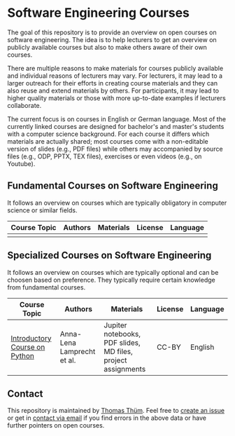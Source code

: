 # Software Engineering Courses

The goal of this repository is to provide an overview on open courses on software engineering. The idea is to help lecturers to get an overview on publicly available courses but also to make others aware of their own courses.

There are multiple reasons to make materials for courses publicly available and individual reasons of lecturers may vary. For lecturers, it may lead to a larger outreach for their efforts in creating course materials and they can also reuse and extend materials by others. For participants, it may lead to higher quality materials or those with more up-to-date examples if lecturers collaborate.

The current focus is on courses in English or German language. Most of the currently linked courses are designed for bachelor's and master's students with a computer science background. For each course it differs which materials are actually shared; most courses come with a non-editable version of slides (e.g., PDF files) while others may accompanied by source files (e.g., ODP, PPTX, TEX files), exercises or even videos (e.g., on Youtube).

## Fundamental Courses on Software Engineering

It follows an overview on courses which are typically obligatory in computer science or similar fields.

| Course Topic 	| Authors 	| Materials 	| License 	| Language 	|
|---	|---	|---	|---	|---	|
| 	| 	| 	| 	| 	|

## Specialized Courses on Software Engineering

It follows an overview on courses which are typically optional and can be choosen based on preference. They typically require certain knowledge from fundamental courses.

| Course Topic 	| Authors 	| Materials 	| License 	| Language 	|
|---	|---	|---	|---	|---	|
| [Introductory Course on Python](https://github.com/annalenalamprecht/CoTaPP)	| Anna-Lena Lamprecht et al.	| Jupiter notebooks, PDF slides, MD files, project assignments 	| CC-BY	| English	|

## Contact

This repository is maintained by [Thomas Thüm](https://www.uni-ulm.de/en/in/sp/team/thuem/). Feel free to [create an issue](https://github.com/Software-Engineering-Courses/Software-Engineering-Courses/issues) or get in [contact via email](mailto:thomas.thuem@uni-ulm.de) if you find errors in the above data or have further pointers on open courses.

